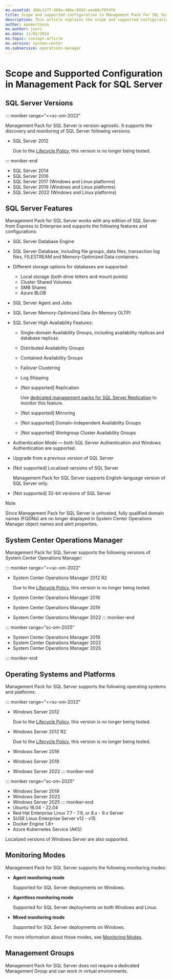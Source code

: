 ```yaml
---
ms.assetid: 300c1177-469a-486e-8352-eea84cf8fdf8
title: Scope and supported configuration in Management Pack for SQL Server
description: This article explains the scope and supported configuration for Management Pack for SQL Server
author: epomortseva
ms.author: jsuri
ms.date: 11/01/2024
ms.topic: concept-article
ms.service: system-center
ms.subservice: operations-manager
---
```


# Scope and Supported Configuration in Management Pack for SQL Server

## SQL Server Versions

::: moniker range="<=sc-om-2022"

Management Pack for SQL Server is version-agnostic. It supports the discovery and monitoring of SQL Server following versions:

- SQL Server 2012
  
  Due to the [Lifecycle Policy](/lifecycle/products/microsoft-sql-server-2012), this version is no longer being tested.

::: moniker-end

- SQL Server 2014
- SQL Server 2016
- SQL Server 2017 (Windows and Linux platforms)
- SQL Server 2019 (Windows and Linux platforms)
- SQL Server 2022 (Windows and Linux platforms)

## SQL Server Features

Management Pack for SQL Server works with any edition of SQL Server from Express to Enterprise and supports the following features and configurations:

- SQL Server Database Engine
- SQL Server Database, including file groups, data files, transaction log files, FILESTREAM and Memory-Optimized Data containers.
- Different storage options for databases are supported:
  - Local storage (both drive letters and mount points)
  - Cluster Shared Volumes
  - SMB Shares
  - Azure BLOB
- SQL Server Agent and Jobs
- SQL Server Memory-Optimized Data (In-Memory OLTP)
- SQL Server High Availability Features:
  - Single-domain Availability Groups, including availability replicas and database replicas
  - Distributed Availability Groups
  - Contained Availability Groups
  - Failover Clustering
  - Log Shipping
  - [Not supported] Replication
  
    Use [dedicated management packs for SQL Server Replication](sql-replication-management-pack-changes-history.md) to monitor this feature.

  - [Not supported] Mirroring
  - [Not supported] Domain-independent Availability Groups
  - [Not supported] Workgroup Cluster Availability Groups
- Authentication Mode — both SQL Server Authentication and Windows Authentication are supported.
- Upgrade from a previous version of SQL Server
- [Not supported] Localized versions of SQL Server

  Management Pack for SQL Server supports English-language version of SQL Server only.

- [Not supported] 32-bit versions of SQL Server

>[!NOTE]
>Since Management Pack for SQL Server is unhosted, fully qualified domain names (FQDNs) are no longer displayed in System Center Operations Manager object names and alert properties.

## System Center Operations Manager

Management Pack for SQL Server supports the following versions of System Center Operations Manager:

::: moniker range="<=sc-om-2022"

- System Center Operations Manager 2012 R2
  
  Due to the [Lifecycle Policy](/lifecycle/products/microsoft-system-center-2012-r2-operations-manager), this version is no longer being tested.

- System Center Operations Manager 2016
- System Center Operations Manager 2019
- System Center Operations Manager 2022
::: moniker-end

::: moniker range="sc-om-2025"
- System Center Operations Manager 2019
- System Center Operations Manager 2022
- System Center Operations Manager 2025

::: moniker-end

## Operating Systems and Platforms

Management Pack for SQL Server supports the following operating systems and platforms:

::: moniker range="<=sc-om-2022"

- Windows Server 2012
  
  Due to the [Lifecycle Policy](/lifecycle/products/windows-server-2012), this version is no longer being tested.

- Windows Server 2012 R2
  
  Due to the [Lifecycle Policy](/lifecycle/products/windows-server-2012-r2), this version is no longer being tested.
  
- Windows Server 2016
- Windows Server 2019
- Windows Server 2022
::: moniker-end

::: moniker range="sc-om-2025"
- Windows Server 2019
- Windows Server 2022
- Windows Server 2025
::: moniker-end
- Ubuntu 16.04 - 22.04
- Red Hat Enterprise Linux 7.7 - 7.9, or 8.x - 9.x Server
- SUSE Linux Enterprise Server v12 - v15
- Docker Engine 1.8+
- Azure Kubernetes Service (AKS)

Localized versions of Windows Server are also supported.

## Monitoring Modes

Management Pack for SQL Server supports the following monitoring modes:

- **Agent monitoring mode**

  Supported for SQL Server deployments on Windows.

- **Agentless monitoring mode**

  Supported for SQL Server deployments on both Windows and Linux.

- **Mixed monitoring mode**

  Supported for SQL Server deployments on Windows.

For more information about these modes, see [Monitoring Modes](sql-server-management-pack-monitoring-modes.md).

## Management Groups

Management Pack for SQL Server does not require a dedicated Management Group and can work in virtual environments.
